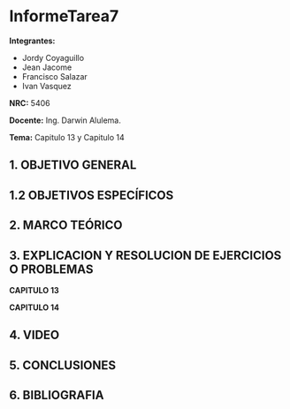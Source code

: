 # InformeTarea7
**Integrantes:**
- Jordy Coyaguillo
- Jean Jacome
- Francisco Salazar
- Ivan Vasquez



 **NRC:** 5406
 
 **Docente:** Ing. Darwin Alulema.
 
 **Tema:** Capitulo 13 y Capitulo 14
 
 ## 1. OBJETIVO GENERAL

 ## 1.2 OBJETIVOS ESPECÍFICOS
 
 ## 2. MARCO TEÓRICO
 
 ## 3. EXPLICACION Y RESOLUCION DE EJERCICIOS O PROBLEMAS 
 
 **CAPITULO 13**
 
 
 **CAPITULO 14**



 ## 4. VIDEO

 ## 5. CONCLUSIONES


 ## 6. BIBLIOGRAFIA




